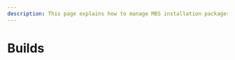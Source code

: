 ```yaml
---
description: This page explains how to manage MBS installation packages via API
---
```


# Builds



